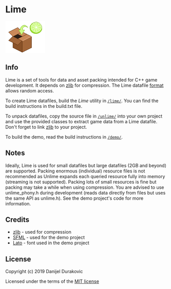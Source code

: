 # Lime

![Lime](/lime.png?raw=true)

## Info

Lime is a set of tools for data and asset packing intended for C++ game development. It depends on [zlib](https://zlib.net/) for compression. The Lime datafile [format](format.txt) allows random access.

To create Lime datafiles, build the *Lime* utility in [`/lime/`](/lime/). You can find the build instructions in the build.txt file.

To unpack datafiles, copy the source file in [`/unlime/`](/unlime/) into your own project and use the provided classes to extract game data from a Lime datafile. Don't forget to link [zlib](https://zlib.net/) to your project.

To build the demo, read the build instructions in [`/demo/`](/demo/).

## Notes

Ideally, Lime is used for small datafiles but large datafiles (2GB and beyond) are supported. Packing enormous (individual) resource files is not recommended as Unlime expands each queried resource fully into memory (streaming is not supported). Packing lots of small resources is fine but packing may take a while when using compression. You are advised to use unlime_phony.h during development (reads data directly from files but uses the same API as unlime.h). See the demo project's code for more information.

## Credits

- [zlib](https://zlib.net/) - used for compression
- [SFML](https://www.sfml-dev.org/) - used for the demo project
- [Lato](https://fonts.google.com/specimen/Lato) - font used in the demo project

## License

Copyright (c) 2019 Danijel Durakovic

Licensed under the terms of the [MIT license](LICENSE)
